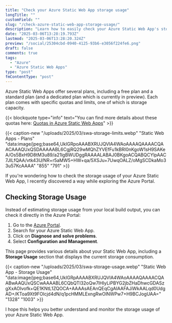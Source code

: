 ```yaml
---
title: "Check your Azure Static Web App storage usage"
longTitle: ""
customField: ""
slug: "/check-azure-static-web-app-storage-usage/"
description: "Learn how to easily check your Azure Static Web App's storage usage directly in the Azure Portal with this step-by-step guide."
date: "2025-03-06T13:28:19.793Z"
lastmod: "2025-03-06T13:28:20.324Z"
preview: "/social/25304cbd-0940-4125-93b6-e3056f224fe6.png"
draft: false
comments: true
tags:
  - "Azure"
  - "Azure Static Web Apps"
type: "post"
fmContentType: "post"
---
```


Azure Static Web Apps offer several plans, including a free plan and a standard plan (and a dedicated plan which is currently in preview). Each plan comes with specific quotas and limits, one of which is storage capacity.

{{< blockquote type="info" text="You can find more details about these quotas here: [Quotas in Azure Static Web Apps](https://learn.microsoft.com/en-us/azure/static-web-apps/quotas)" >}}

{{< caption-new "/uploads/2025/03/swa-storage-limits.webp" "Static Web Apps - Plans"  "data:image/jpeg;base64,UklGRpoAAABXRUJQVlA4WAoAAAAQAAAACQAACAAAQUxQSDAAAAABL6CgjRQ29wMQhZYVEfFu1kBRI0nKgoW1sH9SAKeA/Os5BxH9D8tM3u89/a21lgBWUDggRAAAALABAJ0BKgoACQABQCYlpAAC7JILfQAA/vtk43U/NR+r5aMW5+HW+qa/5XSJu+7UwqOALZ/oMgSCDkaMo33u57KcAAAA" "855" "791" >}}

If you're wondering how to check the storage usage of your Azure Static Web App, I recently discovered a way while exploring the Azure Portal.

## Checking Storage Usage

Instead of estimating storage usage from your local build output, you can check it directly in the Azure Portal:

1. Go to the [Azure Portal](https://portal.azure.com).
2. Search for your Azure Static Web App.
3. Click on **Diagnose and solve problems**.
4. Select **Configuration and Management**.

This page provides various details about your Static Web App, including a **Storage Usage** section that displays the current storage consumption.

{{< caption-new "/uploads/2025/03/swa-storage-usage.webp" "Static Web App - Storage Usage"  "data:image/jpeg;base64,UklGRpAAAABXRUJQVlA4WAoAAAAQAAAACQAABwAAQUxQSCwAAAABL6CQbQTI32oQw7lHIyLiPBYG2jbZHaDhwcGDASzgXxAOIvofk+QE1KNtL1ZQOCA+AAAAsAEAnQEqCgAIAAFAJiWkAALqd0UdgAD+/KToa9Xt9FOlcjd4dN/q1pcHMMLExngRwOlNWPw7+H9BCJogUAA=" "1328" "1003" >}}

I hope this helps you better understand and monitor the storage usage of your Azure Static Web App.
